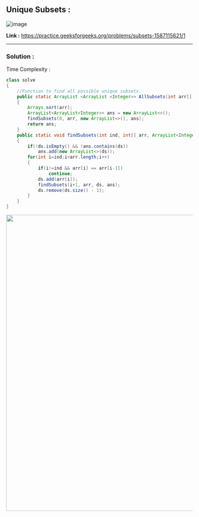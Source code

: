 ## Unique Subsets :

![image](https://user-images.githubusercontent.com/23376002/166946903-45291c8a-17d1-48ec-95cd-66d79f56833e.png)

**Link :** https://practice.geeksforgeeks.org/problems/subsets-1587115621/1


------------------------------------------------------------------------------------------------------------------------------------------------------


### Solution :

Time Complexity :


```java
class solve
{
    //Function to find all possible unique subsets.
    public static ArrayList <ArrayList <Integer>> AllSubsets(int arr[], int n)
    {
        Arrays.sort(arr); 
        ArrayList<ArrayList<Integer>> ans = new ArrayList<>(); 
        findSubsets(0, arr, new ArrayList<>(), ans); 
        return ans;
    }
    public static void findSubsets(int ind, int[] arr, ArrayList<Integer> ds, ArrayList<ArrayList<Integer>> ans) 
    {
        if(!ds.isEmpty() && !ans.contains(ds))
            ans.add(new ArrayList<>(ds)); 
        for(int i=ind;i<arr.length;i++) 
        {
            if(i!=ind && arr[i] == arr[i-1]) 
                continue; 
            ds.add(arr[i]); 
            findSubsets(i+1, arr, ds, ans); 
            ds.remove(ds.size() - 1);
        }
    }
}

```

<img src="https://user-images.githubusercontent.com/23376002/205451203-f6320e4c-d72a-4d8b-b28d-e3f7be760251.png" width="600" height="800">





